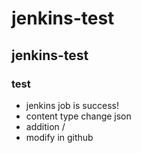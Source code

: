 # jenkins-test
## jenkins-test
### test

- jenkins job is success!
- content type change json
- addition /
- modify in github
